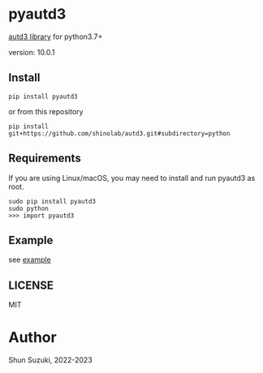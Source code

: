 # pyautd3

[autd3 library](https://github.com/shinolab/autd3) for python3.7+

version: 10.0.1

## Install

```
pip install pyautd3
```

or from this repository

```
pip install git+https://github.com/shinolab/autd3.git#subdirectory=python
```

## Requirements

If you are using Linux/macOS, you may need to install and run pyautd3 as root.

```
sudo pip install pyautd3
sudo python
>>> import pyautd3
```

## Example

see [example](./example)

## LICENSE

MIT

# Author

Shun Suzuki, 2022-2023
